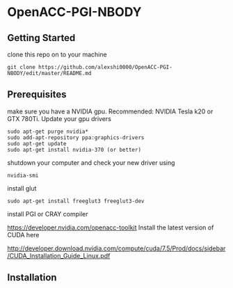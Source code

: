 # OpenACC-PGI-NBODY
## Getting Started
clone this repo on to your machine
```
git clone https://github.com/alexshi0000/OpenACC-PGI-NBODY/edit/master/README.md
```
## Prerequisites
make sure you have a NVIDIA gpu. Recommended: NVIDIA Tesla k20 or GTX 780Ti. Update your gpu drivers 
```
sudo apt-get purge nvidia* 
sudo add-apt-repository ppa:graphics-drivers
sudo apt-get update
sudo apt-get install nvidia-370 (or better)
```
shutdown your computer and check your new driver using
```
nvidia-smi
```
install glut
```
sudo apt-get install freeglut3 freeglut3-dev
```
install PGI or CRAY compiler

https://developer.nvidia.com/openacc-toolkit
Install the latest version of CUDA here

http://developer.download.nvidia.com/compute/cuda/7.5/Prod/docs/sidebar/CUDA_Installation_Guide_Linux.pdf

## Installation
